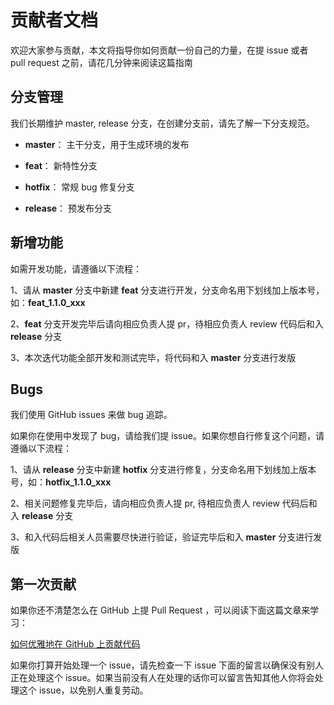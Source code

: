 # 贡献者文档

欢迎大家参与贡献，本文将指导你如何贡献一份自己的力量，在提 issue 或者 pull request 之前，请花几分钟来阅读这篇指南

## 分支管理

我们长期维护 master, release 分支，在创建分支前，请先了解一下分支规范。

+ **master**： 主干分支，用于生成环境的发布

+ **feat**： 新特性分支

+ **hotfix**： 常规 bug 修复分支

+ **release**： 预发布分支

## 新增功能

如需开发功能，请遵循以下流程：

1、请从 **master** 分支中新建 **feat** 分支进行开发，分支命名用下划线加上版本号，如：**feat_1.1.0_xxx**

2、**feat** 分支开发完毕后请向相应负责人提 pr，待相应负责人 review 代码后和入 **release** 分支

3、本次迭代功能全部开发和测试完毕，将代码和入 **master** 分支进行发版

## Bugs

我们使用 GitHub issues 来做 bug 追踪。

如果你在使用中发现了 bug，请给我们提 issue。如果你想自行修复这个问题，请遵循以下流程：

1、请从 **release** 分支中新建 **hotfix** 分支进行修复，分支命名用下划线加上版本号，如：**hotfix_1.1.0_xxx**

2、相关问题修复完毕后，请向相应负责人提 pr, 待相应负责人 review 代码后和入 **release** 分支

3、和入代码后相关人员需要尽快进行验证，验证完毕后和入 **master** 分支进行发版

## 第一次贡献

如果你还不清楚怎么在 GitHub 上提 Pull Request ，可以阅读下面这篇文章来学习：

[如何优雅地在 GitHub 上贡献代码](https://segmentfault.com/a/1190000000736629)

如果你打算开始处理一个 issue，请先检查一下 issue 下面的留言以确保没有别人正在处理这个 issue。如果当前没有人在处理的话你可以留言告知其他人你将会处理这个 issue，以免别人重复劳动。
